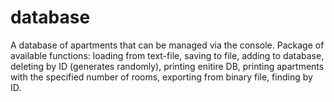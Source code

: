 # database
A database of apartments that can be managed via the console. Package of available functions: loading from text-file, saving to file, adding to database, deleting by ID (generates randomly), printing enitire DB, printing apartments with the specified number of rooms, exporting from binary file, finding by ID.

